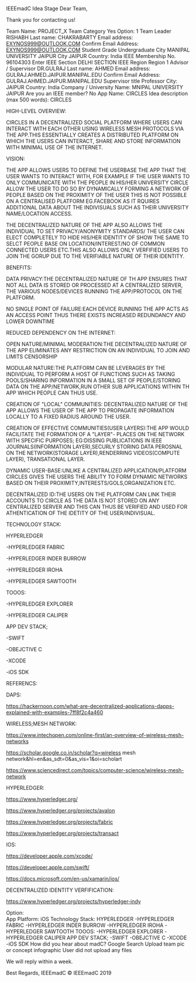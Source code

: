 IEEEmadC
Idea Stage
Dear Team,

Thank you for contacting us!

Team Name: 	PROJECT_X
Team Category 	Yes
Option: 	1
Team Leader 	RISHABH
Last name: 	CHAKRABARTY
Email address: 	EXYNOS999@OUTLOOK.COM
Confirm Email Address: 	EXYNOS999@OUTLOOK.COM
Student Grade 	Undergraduate
City 	MANIPAL UNIVERSITY JAIPUR
City 	JAIPUR
Country: 	India
IEEE Membership No. 	96104303
Enter IEEE Section 	DELHI SECTION
IEEE Region 	Region 1
Advisor / Supervisor 	DR.GULRAJ
Last name: 	AHMED
Email address: 	GULRAJ.AHMED.JAIPUR.MANIPAL.EDU
Confirm Email Address: 	GULRAJ.AHMED.JAIPUR.MANIPAL.EDU
Supervisor title 	Professor
City: 	JAIPUR
Country: 	India
Company / University Name: 	MNIPAL UNIVERSITY JAIPUR
Are you an IEEE member? 	No
App Name: 	CIRCLES
Idea description (max 500 words): 	CIRCLES



HIGH-LEVEL OVERVIEW:

CIRCLES IN A DECENTRALIZED SOCIAL PLATFORM WHERE USERS CAN INTERACT WITH EACH OTHER USING WIRELESS MESH PROTOCOLS VIA THE APP.THIS ESSENTIALLY CREATES A DISTRIBUTED PLATFORM ON WHICH THE USERS CAN INTERACT, SHARE AND STORE INFORMATION WITH MINIMAL USE OF THE INTERNET.





VISION:

THE APP ALLOWS USERS TO DEFINE THE USERBASE THE APP THAT THE USER WANTS TO INTERACT WITH, FOR EXAMPLE IF THE USER WANTS TO ONLY COMMUNICATE WITH THE PEOPLE IN HIS/HER UNIVERSITY CIRCLE ALLOW THE USER TO DO SO BY DYNAMICALLY FORMING A NETWORK OF PEOPLE BASED ON THE PROXIMITY OF THE USER THIS IS NOT POSSIBLE ON A CENTRALISED PLATFORM EG.FACEBOOK AS IT RQUIRES ADDITIONAL DATA ABOUT THE INDIVISUALS SUCH AS THEIR UNIVERSITY NAME/LOCATION ACCESS.



THE DECENTRALIZED NATURE OF THE APP ALSO ALLOWS THE INDIVIDUAL TO SET PRIVACY/ANONYMITY STANDARDS/ THE USER CAN ELECT COMPLETELY TO HIDE HIS/HER IDENTITY OF SHOW THE SAME TO SELCT PEOPLE BASE ON LOCATION/INTEREST/NO OF COMMON CONNECTED USERS ETC.THIS ALSO ALLOWS ONLY VERFIFIED USERS TO JOIN THE GORUP DUE TO THE VERIFIABLE NATURE OF THEIR IDENTITY.











BENEFITS:

DATA PRIVACY:THE DECENTRALIZED NATURE OF TH APP ENSURES THAT NOT ALL DATA IS STORED OR PROCESSED AT A CENTRALIZED SERVER, THE VARIOUS NODES/DEVICES RUNNING THE APP/PROTOCOL ON THE PLATFORM.

NO SINGLE POINT OF FAILURE:EACH DEVICE RUNNING THE APP ACTS AS AN ACCESS POINT THUS THERE EXISTS INCREASED REDUNDANCY AND LOWER DOWNTIME

REDUCED DEPENDENCY ON THE INTERNET:

OPEN NATURE/MINIMAL MODERATION:THE DECENTRALIZED NATURE OF THE APP ELIMINATES ANY RESTRICTION ON AN INDIVIDUAL TO JOIN AND LIMITS CENSORSHIP

MODULAR NATURE:THE PLATFORM CAN BE LEVERAGES BY THE INDIVIDUAL TO PERFORM A HOST OF FUNCTIONS SUCH AS TAKING POOLS/SHARING INFORMATION IN A SMALL SET OF PEOPLE/STORING DATA ON THE APP/NETWORK,RUN OTHER SUB APPLICATIONS WITHIN TH APP WHICH PEOPLE CAN THUS USE.

CREATION OF "LOCAL" COMMUNITIES: DECENTRALIZED NATURE OF THE APP ALLOWS THE USER OF THE APP TO PROPAGATE INFORMATION LOCALLY TO A FIXED RADIUS AROUND THE USER.

CREATION OF EFFECTIVE COMMUNITIES(USER LAYERS):THE APP WOULD FACILITATE THE FORMATION OF A "LAYER"- PLACES ON THE NETWORK WITH SPECIFIC PURPOSES; EG:DISSING PUBLICATIONS IN IEEE JOURNALS(INFORMATION LAYER),SECURLY STORING DATA PEROSNAL ON THE NETWORK(STORAGE LAYER),RENDERRING VIDEOS(COMPUTE LAYER), TRANSATIONAL LAYER.

DYNAMIC USER-BASE:UNLIKE A CENTRALIZED APPLICATION/PLATFORM CIRCLES GIVES THE USERS THE ABILITY TO FORM DYNAMIC NETWORKS BASED ON THEIR PROXIMITY,INTERESTS/GOLS,ORGANIZATION ETC.

DECENTRALIZED ID:THE USERS ON THE PLATFORM CAN LINK THEIR ACCOUNTS TO CIRCLE AS THE DATA IS NOT STORED ON ANY CENTRALIZED SERVER AND THIS CAN THUS BE VERIFIED AND USED FOR ATHENTICATION OF THE IDETITY OF THE USER/INDIVISUAL.



TECHNOLOGY STACK:

HYPERLEDGER

-HYPERLEDGER FABRIC

-HYPERLEDGER INDER BURROW

-HYPERLEDGER IROHA

-HYPERLEDGER SAWTOOTH





TOOOS:

-HYPERLEDGER EXPLORER

-HYPERLEDGER CALIPER











APP DEV STACK;

-SWIFT

-OBEJCTIVE C

-XCODE

-iOS SDK











REFERENCS:

DAPS:

https://hackernoon.com/what-are-decentralized-applications-dapps-explained-with-examples-7ff8f2c4a460





WIRELESS;MESH NETWORK:

https://www.intechopen.com/online-first/an-overview-of-wireless-mesh-networks

https://scholar.google.co.in/scholar?q=wireless mesh network&hl=en&as_sdt=0&as_vis=1&oi=scholart

https://www.sciencedirect.com/topics/computer-science/wireless-mesh-network





HYPERLEDGER:



https://www.hyperledger.org/

https://www.hyperledger.org/projects/avalon

https://www.hyperledger.org/projects/fabric

https://www.hyperledger.org/projects/transact





IOS:

https://developer.apple.com/xcode/

https://developer.apple.com/swift/

https://docs.microsoft.com/en-us/xamarin/ios/





DECENTRALIZED IDENTITY VERFIFICATION:

https://www.hyperledger.org/projects/hyperledger-indy





Option: 	
App Platform: 	iOS
Technology Stack: 	HYPERLEDGER -HYPERLEDGER FABRIC -HYPERLEDGER INDER BURROW -HYPERLEDGER IROHA -HYPERLEDGER SAWTOOTH TOOOS: -HYPERLEDGER EXPLORER -HYPERLEDGER CALIPER APP DEV STACK; -SWIFT -OBEJCTIVE C -XCODE -iOS SDK
How did you hear about madC? 	Google Search
Upload team pic or concept infographic 	User did not upload any files


We will reply within a week.

Best Regards, IEEEmadC
© IEEEmadC 2019

